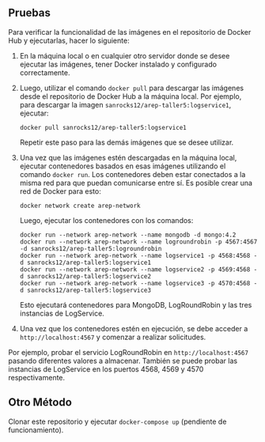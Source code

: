 
## Pruebas
Para verificar la funcionalidad de las imágenes en el repositorio de Docker Hub y ejecutarlas, hacer lo siguiente:

1. En la máquina local o en cualquier otro servidor donde se desee ejecutar las imágenes, tener Docker instalado y configurado correctamente.

2. Luego, utilizar el comando `docker pull` para descargar las imágenes desde el repositorio de Docker Hub a la máquina local. Por ejemplo, para descargar la imagen `sanrocks12/arep-taller5:logservice1`, ejecutar:

   ```
   docker pull sanrocks12/arep-taller5:logservice1
   ```

   Repetir este paso para las demás imágenes que se desee utilizar.

3. Una vez que las imágenes estén descargadas en la máquina local, ejecutar contenedores basados en esas imágenes utilizando el comando `docker run`. Los contenedores deben estar conectados a la misma red para que puedan comunicarse entre sí. Es posible crear una red de Docker para esto:

   ```
   docker network create arep-network
   ```

   Luego, ejecutar los contenedores con los comandos:

   ```
   docker run --network arep-network --name mongodb -d mongo:4.2
   docker run --network arep-network --name logroundrobin -p 4567:4567 -d sanrocks12/arep-taller5:logroundrobin
   docker run --network arep-network --name logservice1 -p 4568:4568 -d sanrocks12/arep-taller5:logservice1
   docker run --network arep-network --name logservice2 -p 4569:4568 -d sanrocks12/arep-taller5:logservice2
   docker run --network arep-network --name logservice3 -p 4570:4568 -d sanrocks12/arep-taller5:logservice3
   ```

   Esto ejecutará contenedores para MongoDB, LogRoundRobin y las tres instancias de LogService. 

4. Una vez que los contenedores estén en ejecución, se debe acceder a `http://localhost:4567` y comenzar a realizar solicitudes.

Por ejemplo, probar el servicio LogRoundRobin en `http://localhost:4567` pasando diferentes valores a almacenar. También se puede probar las instancias de LogService en los puertos 4568, 4569 y 4570 respectivamente.


## Otro Método
Clonar este repositorio y ejecutar `docker-compose up` (pendiente de funcionamiento).
